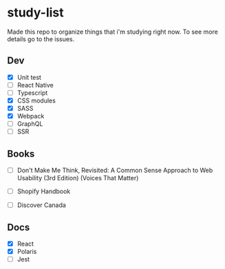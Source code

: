# study-list
Made this repo to organize things that i'm studying right now. To see more details go to the issues.

## Dev
- [x] Unit test
- [ ] React Native
- [ ] Typescript
- [x] CSS modules 
- [x] SASS
- [x] Webpack
- [ ] GraphQL
- [ ] SSR

## Books
- [ ] Don't Make Me Think, Revisited: A Common Sense Approach to Web Usability (3rd Edition) (Voices That Matter)
- [ ] Shopify Handbook
- [ ] Discover Canada


## Docs
- [x] React
- [x] Polaris
- [ ] Jest
